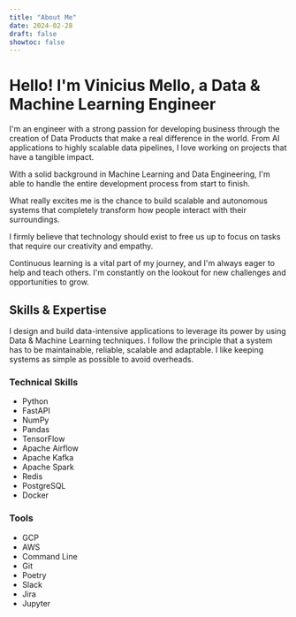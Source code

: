 ```yaml
---
title: "About Me"
date: 2024-02-28
draft: false
showtoc: false
---
```


# Hello! I'm Vinicius Mello, a Data & Machine Learning Engineer

I'm an engineer with a strong passion for developing business through the creation of Data Products that make a real difference in the world. From AI applications to highly scalable data pipelines, I love working on projects that have a tangible impact.

With a solid background in Machine Learning and Data Engineering, I'm able to handle the entire development process from start to finish.

What really excites me is the chance to build scalable and autonomous systems that completely transform how people interact with their surroundings.

I firmly believe that technology should exist to free us up to focus on tasks that require our creativity and empathy.

Continuous learning is a vital part of my journey, and I'm always eager to help and teach others. I'm constantly on the lookout for new challenges and opportunities to grow.

## Skills & Expertise

I design and build data-intensive applications to leverage its power by using Data & Machine Learning techniques. I follow the principle that a system has to be maintainable, reliable, scalable and adaptable. I like keeping systems as simple as possible to avoid overheads.

### Technical Skills
- Python
- FastAPI
- NumPy
- Pandas
- TensorFlow
- Apache Airflow
- Apache Kafka
- Apache Spark
- Redis
- PostgreSQL
- Docker

### Tools
- GCP
- AWS 
- Command Line
- Git
- Poetry
- Slack
- Jira
- Jupyter 